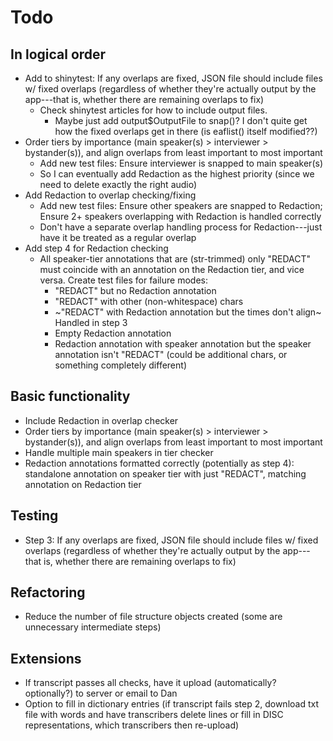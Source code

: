 # Todo

## In logical order

- Add to shinytest: If any overlaps are fixed, JSON file should include files w/ fixed overlaps (regardless of whether they're actually output by the app---that is, whether there are remaining overlaps to fix)
  - Check shinytest articles for how to include output files.
    - Maybe just add output$OutputFile to snap()? I don't quite get how the fixed overlaps get in there (is eaflist() itself modified??)
- Order tiers by importance (main speaker(s) > interviewer > bystander(s)), and align overlaps from least important to most important
  - Add new test files: Ensure interviewer is snapped to main speaker(s)
  - So I can eventually add Redaction as the highest priority (since we need to delete exactly the right audio)
- Add Redaction to overlap checking/fixing
  - Add new test files: Ensure other speakers are snapped to Redaction; Ensure 2+ speakers overlapping with Redaction is handled correctly
  - Don't have a separate overlap handling process for Redaction---just have it be treated as a regular overlap
- Add step 4 for Redaction checking
  - All speaker-tier annotations that are (str-trimmed) only "REDACT" must coincide with an annotation on the Redaction tier, and vice versa. Create test files for failure modes:
    - "REDACT" but no Redaction annotation
    - "REDACT" with other (non-whitespace) chars
    - ~"REDACT" with Redaction annotation but the times don't align~ Handled in step 3
    - Empty Redaction annotation
    - Redaction annotation with speaker annotation but the speaker annotation isn't "REDACT" (could be additional chars, or something completely different)


## Basic functionality

- Include Redaction in overlap checker
- Order tiers by importance (main speaker(s) > interviewer > bystander(s)), and align overlaps from least important to most important
- Handle multiple main speakers in tier checker
- Redaction annotations formatted correctly (potentially as step 4): standalone annotation on speaker tier with just "REDACT", matching annotation on Redaction tier


## Testing

- Step 3: If any overlaps are fixed, JSON file should include files w/ fixed overlaps (regardless of whether they're actually output by the app---that is, whether there are remaining overlaps to fix)


## Refactoring

- Reduce the number of file structure objects created (some are unnecessary intermediate steps)


## Extensions

- If transcript passes all checks, have it upload (automatically? optionally?) to server or email to Dan
- Option to fill in dictionary entries (if transcript fails step 2, download txt file with words and have transcribers delete lines or fill in DISC representations, which transcribers then re-upload)

